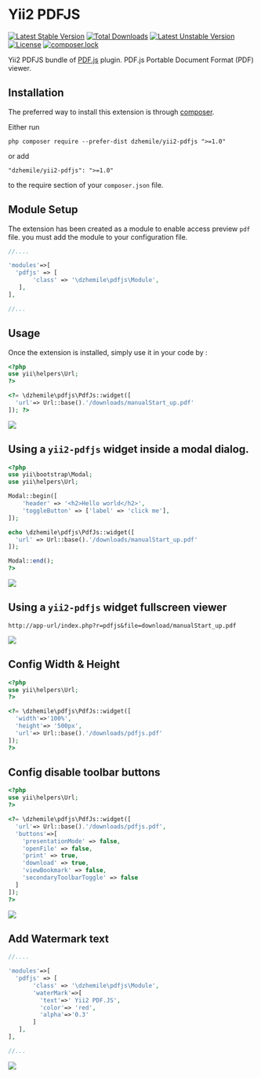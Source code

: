 Yii2 PDFJS
==========
[![Latest Stable Version](https://poser.pugx.org/yii2assets/yii2-pdfjs/v/stable)](https://packagist.org/packages/yii2assets/yii2-pdfjs) [![Total Downloads](https://poser.pugx.org/yii2assets/yii2-pdfjs/downloads)](https://packagist.org/packages/yii2assets/yii2-pdfjs) [![Latest Unstable Version](https://poser.pugx.org/yii2assets/yii2-pdfjs/v/unstable)](https://packagist.org/packages/yii2assets/yii2-pdfjs) [![License](https://poser.pugx.org/yii2assets/yii2-pdfjs/license)](https://packagist.org/packages/yii2assets/yii2-pdfjs) [![composer.lock](https://poser.pugx.org/yii2assets/yii2-pdfjs/composerlock)](https://packagist.org/packages/yii2assets/yii2-pdfjs)

Yii2 PDFJS bundle of [PDF.js](https://mozilla.github.io/pdf.js/) plugin. PDF.js Portable Document Format (PDF) viewer.

Installation
------------

The preferred way to install this extension is through [composer](http://getcomposer.org/download/).

Either run

```
php composer require --prefer-dist dzhemile/yii2-pdfjs ">=1.0"
```

or add

```
"dzhemile/yii2-pdfjs": ">=1.0"
```

to the require section of your `composer.json` file.

Module Setup
-----
The extension has been created as a module to enable access preview `pdf` file. you must add the module to your configuration file.

```php
//....

'modules'=>[
  'pdfjs' => [
       'class' => '\dzhemile\pdfjs\Module',
   ],
],

//...
```



Usage
-----

Once the extension is installed, simply use it in your code by  :

```php
<?php
use yii\helpers\Url;
?>

<?= \dzhemile\pdfjs\PdfJs::widget([
  'url'=> Url::base().'/downloads/manualStart_up.pdf'
]); ?>
```
![](docs/images/pdfjs1.png)

Using a `yii2-pdfjs` widget inside a modal dialog.
----

```php
<?php
use yii\bootstrap\Modal;
use yii\helpers\Url;

Modal::begin([
    'header' => '<h2>Hello world</h2>',
    'toggleButton' => ['label' => 'click me'],
]);

echo \dzhemile\pdfjs\PdfJs::widget([
  'url' => Url::base().'/downloads/manualStart_up.pdf'
]);

Modal::end();
?>
```
![](docs/images/pdfjs2.png)

Using a `yii2-pdfjs` widget fullscreen viewer
-----

```
http://app-url/index.php?r=pdfjs&file=download/manualStart_up.pdf
```
![](docs/images/pdfjs3.png)


Config Width & Height
-----
```php
<?php
use yii\helpers\Url;
?>

<?= \dzhemile\pdfjs\PdfJs::widget([
  'width'=>'100%',
  'height'=> '500px',
  'url'=> Url::base().'/downloads/pdfjs.pdf'
]);
?>

```

Config disable toolbar buttons
-------------------------------

```php
<?php
use yii\helpers\Url;
?>

<?= \dzhemile\pdfjs\PdfJs::widget([
  'url'=> Url::base().'/downloads/pdfjs.pdf',
  'buttons'=>[
    'presentationMode' => false,
    'openFile' => false,
    'print' => true,
    'download' => true,
    'viewBookmark' => false,
    'secondaryToolbarToggle' => false
  ]
]);
?>
```

![](docs/images/pdfjs4.png)

Add Watermark text
------------------
```php
//....

'modules'=>[
  'pdfjs' => [
       'class' => '\dzhemile\pdfjs\Module',
       'waterMark'=>[
         'text'=>' Yii2 PDF.JS',
         'color'=> 'red',
         'alpha'=>'0.3'
       ]
   ],
],

//...
```

![](docs/images/pdfjs5.png)
